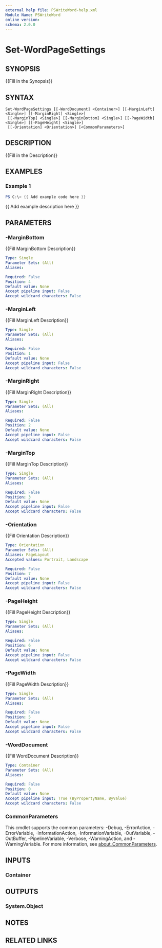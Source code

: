 ```yaml
---
external help file: PSWriteWord-help.xml
Module Name: PSWriteWord
online version:
schema: 2.0.0
---
```


# Set-WordPageSettings

## SYNOPSIS
{{Fill in the Synopsis}}

## SYNTAX

```
Set-WordPageSettings [[-WordDocument] <Container>] [[-MarginLeft] <Single>] [[-MarginRight] <Single>]
 [[-MarginTop] <Single>] [[-MarginBottom] <Single>] [[-PageWidth] <Single>] [[-PageHeight] <Single>]
 [[-Orientation] <Orientation>] [<CommonParameters>]
```

## DESCRIPTION
{{Fill in the Description}}

## EXAMPLES

### Example 1
```powershell
PS C:\> {{ Add example code here }}
```

{{ Add example description here }}

## PARAMETERS

### -MarginBottom
{{Fill MarginBottom Description}}

```yaml
Type: Single
Parameter Sets: (All)
Aliases:

Required: False
Position: 4
Default value: None
Accept pipeline input: False
Accept wildcard characters: False
```

### -MarginLeft
{{Fill MarginLeft Description}}

```yaml
Type: Single
Parameter Sets: (All)
Aliases:

Required: False
Position: 1
Default value: None
Accept pipeline input: False
Accept wildcard characters: False
```

### -MarginRight
{{Fill MarginRight Description}}

```yaml
Type: Single
Parameter Sets: (All)
Aliases:

Required: False
Position: 2
Default value: None
Accept pipeline input: False
Accept wildcard characters: False
```

### -MarginTop
{{Fill MarginTop Description}}

```yaml
Type: Single
Parameter Sets: (All)
Aliases:

Required: False
Position: 3
Default value: None
Accept pipeline input: False
Accept wildcard characters: False
```

### -Orientation
{{Fill Orientation Description}}

```yaml
Type: Orientation
Parameter Sets: (All)
Aliases: PageLayout
Accepted values: Portrait, Landscape

Required: False
Position: 7
Default value: None
Accept pipeline input: False
Accept wildcard characters: False
```

### -PageHeight
{{Fill PageHeight Description}}

```yaml
Type: Single
Parameter Sets: (All)
Aliases:

Required: False
Position: 6
Default value: None
Accept pipeline input: False
Accept wildcard characters: False
```

### -PageWidth
{{Fill PageWidth Description}}

```yaml
Type: Single
Parameter Sets: (All)
Aliases:

Required: False
Position: 5
Default value: None
Accept pipeline input: False
Accept wildcard characters: False
```

### -WordDocument
{{Fill WordDocument Description}}

```yaml
Type: Container
Parameter Sets: (All)
Aliases:

Required: False
Position: 0
Default value: None
Accept pipeline input: True (ByPropertyName, ByValue)
Accept wildcard characters: False
```

### CommonParameters
This cmdlet supports the common parameters: -Debug, -ErrorAction, -ErrorVariable, -InformationAction, -InformationVariable, -OutVariable, -OutBuffer, -PipelineVariable, -Verbose, -WarningAction, and -WarningVariable. For more information, see [about_CommonParameters](http://go.microsoft.com/fwlink/?LinkID=113216).

## INPUTS

### Container

## OUTPUTS

### System.Object

## NOTES

## RELATED LINKS
